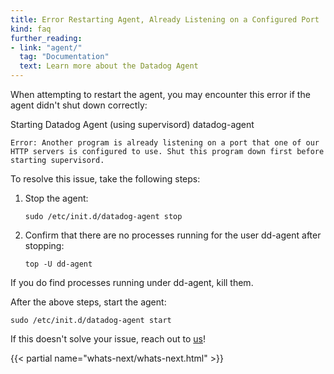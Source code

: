 ```yaml
---
title: Error Restarting Agent, Already Listening on a Configured Port
kind: faq
further_reading:
- link: "agent/"
  tag: "Documentation"
  text: Learn more about the Datadog Agent
---
```


When attempting to restart the agent, you may encounter this error if the agent didn't shut down correctly:

Starting Datadog Agent (using supervisord) datadog-agent
```
Error: Another program is already listening on a port that one of our HTTP servers is configured to use. Shut this program down first before starting supervisord.
```

To resolve this issue, take the following steps:

1. Stop the agent:
    ```
    sudo /etc/init.d/datadog-agent stop
    ```
2. Confirm that there are no processes running for the user dd-agent after stopping:
    ```
    top -U dd-agent
    ```

If you do find processes running under dd-agent, kill them.

After the above steps, start the agent:
```
sudo /etc/init.d/datadog-agent start
```

If this doesn't solve your issue, reach out to [us][1]!

{{< partial name="whats-next/whats-next.html" >}}

[1]: /help
